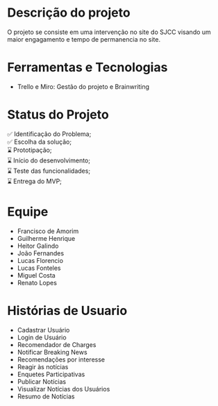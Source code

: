# Descrição do projeto

O projeto se consiste em uma intervenção no site do SJCC visando um maior engagamento e tempo de permanencia no site.

# Ferramentas e Tecnologias

- Trello e Miro: Gestão do projeto e Brainwriting

# Status do Projeto

✅ Identificação do Problema;  
✅ Escolha da solução;   
⌛ Prototipação;  
⌛ Início do desenvolvimento;  
⌛ Teste das funcionalidades;  
⌛ Entrega do MVP;  

# Equipe

- Francisco de Amorim
- Guilherme Henrique
- Heitor Galindo
- João Fernandes
- Lucas Florencio
- Lucas Fonteles
- Miguel Costa
- Renato Lopes

# Histórias de Usuario 

- Cadastrar Usuário 
- Login de Usuário 
- Recomendador de Charges
- Notificar Breaking News
- Recomendações por interesse
- Reagir às notícias 
- Enquetes Participativas
- Publicar Notícias 
- Visualizar Notícias dos Usuários 
- Resumo de Notícias
